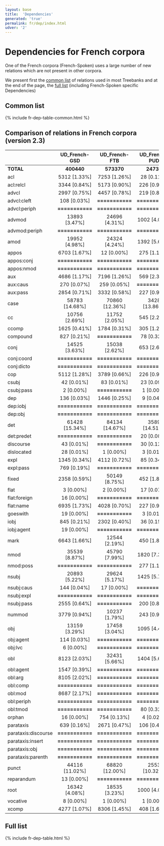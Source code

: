 ```yaml
---
layout: base
title:  'Dependencies'
generated: 'true'
permalink: fr/dep/index.html
udver: '2'
---
```


# Dependencies for French corpora

One of the French corpora (French-Spoken) uses a large number of new relations which are not present in other corpora.

We present first the [common list](#common-list) of relations used in most Treebanks and at the end of the page, the [full list](#full-list) (including French-Spoken specific Dependencies)

## Common list

{% include fr-dep-table-common.html %}

## Comparison of relations in French corpora (version 2.3)
<!-- Table automatically generated, do not edit-->

|                      |        UD_French-GSD |        UD_French-FTB |        UD_French-PUD |     UD_French-ParTUT |    UD_French-Sequoia |     UD_French-Spoken |
|----------------------|:--------------------:|:--------------------:|:--------------------:|:--------------------:|:--------------------:|:--------------------:|
|            **TOTAL** |           **400440** |           **573370** |            **24734** |            **28597** |            **70593** |            **34972** |
|                  acl |         5312 [1.33%] |         7253 [1.26%] |           28 [0.11%] |          487 [1.70%] |         1076 [1.52%] |          166 [0.47%] |
|            acl:relcl |         3344 [0.84%] |         5173 [0.90%] |          226 [0.91%] |          301 [1.05%] |          539 [0.76%] |          441 [1.26%] |
|                advcl |         2997 [0.75%] |         4457 [0.78%] |          219 [0.89%] |          302 [1.06%] |          642 [0.91%] |          214 [0.61%] |
|          advcl:cleft |          108 [0.03%] |      **===========** |      **===========** |      **===========** |      **===========** |           63 [0.18%] |
|         advcl:periph |      **===========** |      **===========** |      **===========** |      **===========** |      **===========** |          190 [0.54%] |
|               advmod |        13893 [3.47%] |        24696 [4.31%] |         1002 [4.05%] |         1093 [3.82%] |         2497 [3.54%] |         2032 [5.81%] |
|        advmod:periph |      **===========** |      **===========** |      **===========** |      **===========** |      **===========** |          441 [1.26%] |
|                 amod |        19952 [4.98%] |        24324 [4.24%] |         1392 [5.63%] |         1455 [5.09%] |         3760 [5.33%] |          961 [2.75%] |
|                appos |         6703 [1.67%] |           12 [0.00%] |          275 [1.11%] |           66 [0.23%] |          489 [0.69%] |      **===========** |
|           appos:conj |      **===========** |      **===========** |      **===========** |      **===========** |      **===========** |          170 [0.49%] |
|           appos:nmod |      **===========** |      **===========** |      **===========** |      **===========** |      **===========** |          101 [0.29%] |
|                  aux |         4686 [1.17%] |         7196 [1.26%] |          569 [2.30%] |          547 [1.91%] |          947 [1.34%] |          677 [1.94%] |
|             aux:caus |          270 [0.07%] |          259 [0.05%] |      **===========** |           13 [0.05%] |           34 [0.05%] |           19 [0.05%] |
|             aux:pass |         2854 [0.71%] |         3332 [0.58%] |          227 [0.92%] |          242 [0.85%] |          757 [1.07%] |          170 [0.49%] |
|                 case |       58783 [14.68%] |       70860 [12.36%] |        3428 [13.86%] |        4077 [14.26%] |        9774 [13.85%] |        3683 [10.53%] |
|                   cc |        10756 [2.69%] |        11752 [2.05%] |          545 [2.20%] |          876 [3.06%] |         1649 [2.34%] |         1067 [3.05%] |
|                ccomp |         1625 [0.41%] |         1784 [0.31%] |          305 [1.23%] |          217 [0.76%] |          351 [0.50%] |          220 [0.63%] |
|             compound |          827 [0.21%] |      **===========** |           78 [0.32%] |           72 [0.25%] |      **===========** |           93 [0.27%] |
|                 conj |        14525 [3.63%] |        15038 [2.62%] |          653 [2.64%] |         1031 [3.61%] |         2030 [2.88%] |      **===========** |
|           conj:coord |      **===========** |      **===========** |      **===========** |      **===========** |      **===========** |          748 [2.14%] |
|           conj:dicto |      **===========** |      **===========** |      **===========** |      **===========** |      **===========** |         1214 [3.47%] |
|                  cop |         5112 [1.28%] |         3789 [0.66%] |          226 [0.91%] |          311 [1.09%] |          565 [0.80%] |          911 [2.60%] |
|                csubj |           42 [0.01%] |           83 [0.01%] |           23 [0.09%] |           64 [0.22%] |            3 [0.00%] |           12 [0.03%] |
|           csubj:pass |            2 [0.00%] |      **===========** |            1 [0.00%] |            1 [0.00%] |            1 [0.00%] |            1 [0.00%] |
|                  dep |          136 [0.03%] |         1446 [0.25%] |            9 [0.04%] |            1 [0.00%] |          154 [0.22%] |          622 [1.78%] |
|             dep:iobj |      **===========** |      **===========** |      **===========** |      **===========** |      **===========** |           80 [0.23%] |
|              dep:obj |      **===========** |      **===========** |      **===========** |      **===========** |      **===========** |          102 [0.29%] |
|                  det |       61428 [15.34%] |       84134 [14.67%] |        3589 [14.51%] |        4757 [16.63%] |       10236 [14.50%] |        3599 [10.29%] |
|           det:predet |      **===========** |      **===========** |           20 [0.08%] |      **===========** |      **===========** |      **===========** |
|            discourse |           43 [0.01%] |      **===========** |           30 [0.12%] |           15 [0.05%] |      **===========** |         2030 [5.80%] |
|           dislocated |           28 [0.01%] |            1 [0.00%] |            3 [0.01%] |           11 [0.04%] |           17 [0.02%] |          316 [0.90%] |
|                 expl |         1345 [0.34%] |         4112 [0.72%] |           85 [0.34%] |          225 [0.79%] |          359 [0.51%] |            2 [0.01%] |
|            expl:pass |          769 [0.19%] |      **===========** |      **===========** |      **===========** |      **===========** |      **===========** |
|                fixed |         2358 [0.59%] |        50149 [8.75%] |          452 [1.83%] |          298 [1.04%] |         1844 [2.61%] |          579 [1.66%] |
|                 flat |            3 [0.00%] |            2 [0.00%] |           17 [0.07%] |          139 [0.49%] |      **===========** |          181 [0.52%] |
|         flat:foreign |           16 [0.00%] |      **===========** |      **===========** |            1 [0.00%] |           76 [0.11%] |      **===========** |
|            flat:name |         6935 [1.73%] |         4028 [0.70%] |          227 [0.92%] |           60 [0.21%] |          898 [1.27%] |      **===========** |
|             goeswith |           19 [0.00%] |      **===========** |            3 [0.01%] |            4 [0.01%] |            2 [0.00%] |      **===========** |
|                 iobj |          845 [0.21%] |         2302 [0.40%] |           36 [0.15%] |          111 [0.39%] |          217 [0.31%] |          358 [1.02%] |
|           iobj:agent |           19 [0.00%] |      **===========** |      **===========** |            1 [0.00%] |            1 [0.00%] |      **===========** |
|                 mark |         6643 [1.66%] |        12544 [2.19%] |          450 [1.82%] |          850 [2.97%] |         1482 [2.10%] |         1034 [2.96%] |
|                 nmod |        35539 [8.87%] |        45790 [7.99%] |         1820 [7.36%] |         2433 [8.51%] |         6936 [9.83%] |         1277 [3.65%] |
|            nmod:poss |      **===========** |      **===========** |          277 [1.12%] |      **===========** |      **===========** |      **===========** |
|                nsubj |        20893 [5.22%] |        29624 [5.17%] |         1425 [5.76%] |         1422 [4.97%] |         3097 [4.39%] |        3567 [10.20%] |
|           nsubj:caus |          144 [0.04%] |           17 [0.00%] |      **===========** |            4 [0.01%] |           16 [0.02%] |           18 [0.05%] |
|           nsubj:expl |      **===========** |      **===========** |      **===========** |      **===========** |      **===========** |          228 [0.65%] |
|           nsubj:pass |         2555 [0.64%] |      **===========** |          200 [0.81%] |          224 [0.78%] |          595 [0.84%] |          161 [0.46%] |
|               nummod |         3779 [0.94%] |        10237 [1.79%] |          243 [0.98%] |          314 [1.10%] |         1049 [1.49%] |          302 [0.86%] |
|                  obj |        13159 [3.29%] |        17458 [3.04%] |         1095 [4.43%] |         1099 [3.84%] |         2227 [3.15%] |         1655 [4.73%] |
|            obj:agent |          114 [0.03%] |      **===========** |      **===========** |            9 [0.03%] |           12 [0.02%] |      **===========** |
|              obj:lvc |            6 [0.00%] |      **===========** |      **===========** |      **===========** |      **===========** |      **===========** |
|                  obl |         8123 [2.03%] |        32431 [5.66%] |         1404 [5.68%] |         1465 [5.12%] |      **===========** |      **===========** |
|            obl:agent |         1547 [0.39%] |      **===========** |      **===========** |           69 [0.24%] |          282 [0.40%] |      **===========** |
|              obl:arg |         8105 [2.02%] |      **===========** |      **===========** |      **===========** |         1415 [2.00%] |      **===========** |
|             obl:comp |      **===========** |      **===========** |      **===========** |      **===========** |      **===========** |          664 [1.90%] |
|              obl:mod |         8687 [2.17%] |      **===========** |      **===========** |      **===========** |         2298 [3.26%] |          770 [2.20%] |
|           obl:periph |      **===========** |      **===========** |      **===========** |      **===========** |      **===========** |          267 [0.76%] |
|             obl:tmod |      **===========** |      **===========** |           80 [0.32%] |      **===========** |      **===========** |      **===========** |
|               orphan |           16 [0.00%] |          754 [0.13%] |            4 [0.02%] |            3 [0.01%] |           39 [0.06%] |            8 [0.02%] |
|            parataxis |          639 [0.16%] |         2671 [0.47%] |          106 [0.43%] |            7 [0.02%] |          145 [0.21%] |      **===========** |
|  parataxis:discourse |      **===========** |      **===========** |      **===========** |      **===========** |      **===========** |          135 [0.39%] |
|     parataxis:insert |      **===========** |      **===========** |      **===========** |      **===========** |      **===========** |           13 [0.04%] |
|        parataxis:obj |      **===========** |      **===========** |      **===========** |      **===========** |      **===========** |           45 [0.13%] |
|    parataxis:parenth |      **===========** |      **===========** |      **===========** |      **===========** |      **===========** |           42 [0.12%] |
|                punct |       44116 [11.02%] |       68820 [12.00%] |        2553 [10.32%] |         2631 [9.20%] |        7870 [11.15%] |          167 [0.48%] |
|           reparandum |           13 [0.00%] |      **===========** |      **===========** |      **===========** |      **===========** |      **===========** |
|                 root |        16342 [4.08%] |        18535 [3.23%] |         1000 [4.04%] |         1020 [3.57%] |         3099 [4.39%] |         2786 [7.97%] |
|             vocative |            8 [0.00%] |            1 [0.00%] |            1 [0.00%] |           71 [0.25%] |           53 [0.08%] |            5 [0.01%] |
|                xcomp |         4277 [1.07%] |         8306 [1.45%] |          408 [1.65%] |          198 [0.69%] |         1060 [1.50%] |          365 [1.04%] |


## Full list

{% include fr-dep-table.html %}
